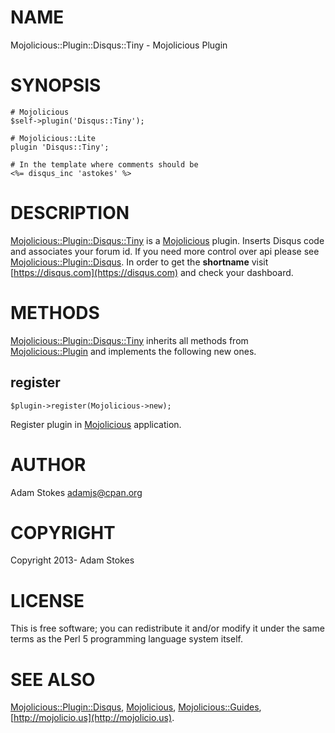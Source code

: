 # NAME

Mojolicious::Plugin::Disqus::Tiny - Mojolicious Plugin

# SYNOPSIS

    # Mojolicious
    $self->plugin('Disqus::Tiny');

    # Mojolicious::Lite
    plugin 'Disqus::Tiny';

    # In the template where comments should be
    <%= disqus_inc 'astokes' %>

# DESCRIPTION

[Mojolicious::Plugin::Disqus::Tiny](http://search.cpan.org/perldoc?Mojolicious::Plugin::Disqus::Tiny) is a [Mojolicious](http://search.cpan.org/perldoc?Mojolicious) plugin. Inserts Disqus code and associates your forum id. If you need more control over api please see [Mojolicious::Plugin::Disqus](http://search.cpan.org/perldoc?Mojolicious::Plugin::Disqus). In order to get the __shortname__ visit [https://disqus.com](https://disqus.com) and check your dashboard.

# METHODS

[Mojolicious::Plugin::Disqus::Tiny](http://search.cpan.org/perldoc?Mojolicious::Plugin::Disqus::Tiny) inherits all methods from
[Mojolicious::Plugin](http://search.cpan.org/perldoc?Mojolicious::Plugin) and implements the following new ones.

## register

    $plugin->register(Mojolicious->new);

Register plugin in [Mojolicious](http://search.cpan.org/perldoc?Mojolicious) application.

# AUTHOR

Adam Stokes [adamjs@cpan.org](http://search.cpan.org/perldoc?adamjs@cpan.org)

# COPYRIGHT

Copyright 2013- Adam Stokes

# LICENSE

This is free software; you can redistribute it and/or modify it under
the same terms as the Perl 5 programming language system itself.

# SEE ALSO

[Mojolicious::Plugin::Disqus](http://search.cpan.org/perldoc?Mojolicious::Plugin::Disqus), [Mojolicious](http://search.cpan.org/perldoc?Mojolicious), [Mojolicious::Guides](http://search.cpan.org/perldoc?Mojolicious::Guides), [http://mojolicio.us](http://mojolicio.us).
